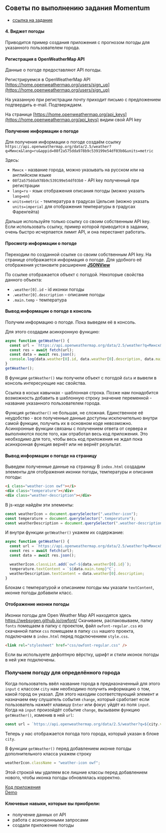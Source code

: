 ## Советы по выполнению задания Momentum

- [ссылка на задание](momentum-stage1.md)

#### 4. Виджет погоды

Приводится пример создания приложения с прогнозом погоды для указанного пользователем города.

#### Регистрация в OpenWeatherMap API

Данные о погоде предоставляют API погоды.

Регистрируемся в OpenWeatherMap API [https://home.openweathermap.org/users/sign_up](https://home.openweathermap.org/users/sign_up)

На указанную при регистрации почту приходит письмо с предложением подтвердить e-mail. Подтверждаем.

На странице [https://home.openweathermap.org/api_keys](https://home.openweathermap.org/api_keys) видим свой API key

#### Получение информации о погоде

Для получения информации о погоде создаём ссылку
`https://api.openweathermap.org/data/2.5/weather?q=Минск&lang=ru&appid=08f2a575dda978b9c539199e54df03b0&units=metric`

Здесь:

- `Минск` - название города, можно указывать на русском или на английском языке
- `08f2a575dda978b9c539199e54df03b0` - API key полученный при регистрации
- `lang=ru` - язык отображения описания погоды (можно указать `lang=en`)
- `units=metric` - температура в градусах Цельсия (можно указать `units=imperial` для отображения температуры в градусах Фаренгейта)

Дальше используйте только ссылку со своим собственным API key. Если использовать ссылку, пример которой приводится в задании, очень быстро исчерпается лимит API, и она перестанет работать.

#### Просмотр информации о погоде

Переходим по созданной ссылке со своим собственным API key. На странице отображается информация о погоде. Для удобного её отображения установите расширение [**JSONView**](https://chrome.google.com/webstore/detail/jsonview/chklaanhfefbnpoihckbnefhakgolnmc?hl=ru)

По ссылке отображается объект с погодой. Некоторые свойства данного объекта:

- `.weather[0].id` - id иконки погоды
- `.weather[0].description` - описание погоды
- `.main.temp` - температура

#### Вывод информации о погоде в консоль

Получим информацию о погоде. Пока выведем её в консоль.

Для этого создадим асинхронную функцию:

```js
async function getWeather() {
  const url = `https://api.openweathermap.org/data/2.5/weather?q=Минск&lang=ru&appid=08f2a575dda978b9c539199e54df03b0&units=metric`;
  const res = await fetch(url);
  const data = await res.json();
  console.log(data.weather[0].id, data.weather[0].description, data.main.temp);
}
getWeather();
```

В функции `getWeather()` мы получили объект с погодой `data` и вывели в консоль интересующие нас свойства.

Ссылка в косых кавычках - шаблонная строка. Позже нам понадобится возможность добавить в шаблонную строку значение переменной - название указанного пользователем города.

Функция `getWeather()` не большая, не сложная. Единственное её неудобство - все полученные данные доступны исключительно внутри самой функции, получить их в основном коде невозможно. Асинхронные функции связаны с получением ответа от сервера и выполняются после того, как отработал весь код приложения. Это необходимо для того, чтобы весь код приложения не ждал пока асинхронная функция вернёт или не вернёт результат.

#### Вывод информации о погоде на страницу

Выведем полученные данные на страницу
В `index.html` создадим элементы для отображения иконки погоды, температуры и описания погоды:

```html
<i class="weather-icon owf"></i>
<div class="temperature"></div>
<div class="weather-description"></div>
```

В js-коде найдём эти элементы:

```js
const weatherIcon = document.querySelector(".weather-icon");
const temperature = document.querySelector(".temperature");
const weatherDescription = document.querySelector(".weather-description");
```

И внутри функции `getWeather()` укажем их содержание:

```js
async function getWeather() {
  const url = `https://api.openweathermap.org/data/2.5/weather?q=Минск&lang=ru&appid=08f2a575dda978b9c539199e54df03b0&units=metric`;
  const res = await fetch(url);
  const data = await res.json();

  weatherIcon.classList.add(`owf-${data.weather[0].id}`);
  temperature.textContent = `${data.main.temp}°C`;
  weatherDescription.textContent = data.weather[0].description;
}
```

Блокам с температурой и описанием погоды мы указали `textContent`, иконке погоды добавили класс.

#### Отображение иконки погоды

Иконки погоды для Open Weather Map API находятся здесь https://websygen.github.io/owfont/
Скачиваем, распаковываем, папку `fonts` помещаем в папку с проектом, файл `owfont-regular.css` из скачанной папки `css` помещаем в папку `css` нашего проекта, подключаем в `index.html` перед подключением `style.css`.

```html
<link rel="stylesheet" href="css/owfont-regular.css" />
```

Если вы используете дефолтную вёрстку, шрифт и стили иконок погоды в ней уже подключены.

### Получаем погоду для определённого города

Когда пользователь ввёл название города в предназначенный для этого `input` с классом `city` нам необходимо получить информацию о том, какой город он указал.
Для этого находим соответствующий элемент и назначаем ему слушатель события `change`, который сработает если пользователь нажмёт клавишу `Enter` или фокус уйдёт из поля `input`. Когда на `input` произойдёт событие `change`, вызываем функцию `getWeather()`, изменив в ней `url`:

```js
const url = `https://api.openweathermap.org/data/2.5/weather?q=${city.value}&lang=ru&appid=08f2a575dda978b9c539199e54df03b0&units=metric`;
```

Теперь у нас отображается погода того города, который указан в блоке `city`.

В функции `getWeather()` перед добавлением иконке погоды дополнительного класса укажем строку

```js
weatherIcon.className = "weather-icon owf";
```

Этой строкой мы удаляем все лишние классы перед добавлением нового, чтобы иконка погоды обновлялась корректно.

[Код приложения](https://github.com/rolling-scopes-school/stage1-tasks/tree/gh-pages/weather)  
[Demo](https://rolling-scopes-school.github.io/stage1-tasks/weather/)

#### Ключевые навыки, которые вы приобрели:

- получение данных от API
- работа с асинхронными запросами
- создали приложение погоды
